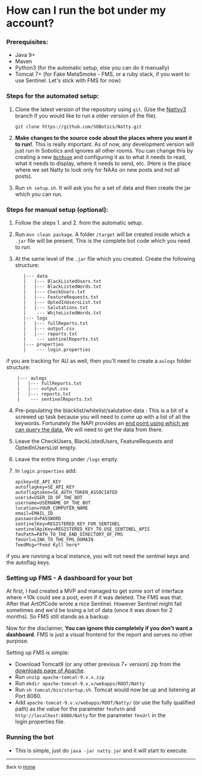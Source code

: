 # How can I run the bot under my account?

### Prerequisites: 

 - Java 9+ 
 - Maven 
 - Python3 (for the automatic setup, else you can do it manually)
 - Tomcat 7+ (for Fake MetaSmoke - FMS,  or a ruby stack, if you want to use Sentinel. Let's stick with FMS for now)

### Steps for the automated setup: 

 1. Clone the latest version of the repository using `git`. (Use the [Nattyv3](https://github.com/SOBotics/Natty/tree/v3) branch if you would like to run a older version of the file). 

        git clone https://github.com/SOBotics/Natty.git
 2. **Make changes to the source code about the places where you want it to run!**. This is really important. As of now, any development version will just run in Sobotics and ignores all other rooms. You can change this by creating a new [`BotRoom`](https://github.com/SOBotics/Natty/blob/master/src/main/java/in/bhargavrao/stackoverflow/natty/roomdata/BotRoom.java) and configuring it as to what it needs to read, what it needs to display, where it needs to send, etc. (Here is the place where we set Natty to look only for NAAs on new posts and not all posts). 
 3.  Run `sh setup.sh`. It will ask you for a set of data and then create the jar which you can run. 

### Steps for manual setup (optional): 

 1. Follow the steps 1. and 2. from the automatic setup.
 2. Run `mvn clean package`. A folder `/target` will be created inside which a `.jar` file will be present. This is the complete bot code which you need to run.
 3.  At the same level of the `.jar` file which you created. Create the following structure: 


            |--- data
            |   |--- BlackListedUsers.txt
            |   |--- BlackListedWords.txt
            |   |--- CheckUsers.txt
            |   |--- FeatureRequests.txt
            |   |--- OptedInUsersList.txt
            |   |--- Salutations.txt
            |    --- WhiteListedWords.txt
            |--- logs
            |   |--- fullReports.txt
            |   |--- output.csv
            |   |--- reports.txt
            |    --- sentinelReports.txt
            |--- properties
            |    --- login.properties


   if you are tracking for AU as well, then you'll need to create a `aulogs` folder structure:


        |--- aulogs
        |   |--- fullReports.txt
        |   |--- output.csv
        |   |--- reports.txt
        |    --- sentinelReports.txt

 4. Pre-populating the blacklist/whitelist/salutation data : This is a bit of a screwed up task because you will need to come up with a list of all the keywords. Fortunately the NAPI provides an [end point using which we can query the data.][1] We will need to get the data from there. 
 5. Leave the CheckUsers, BlackListedUsers, FeatureRequests and OptedInUsersList empty. 
 6. Leave the entire thing under `/logs` empty.
 7. In `login.properties` add: 

        apikey=SE_API_KEY
        autoflagkey=SE_API_KEY
        autoflagtoken=SE_AUTH_TOKEN_ASSOCIATED
        userid=USER_ID_OF_THE_BOT
        username=USERNAME_OF_THE_BOT
        location=YOUR_COMPUTER_NAME
        email=EMAIL_ID
        password=PASSWORD
        sentinelKey=REGISTERED_KEY_FOR_SENTINEL
        sentinelApiKey=REGISTERED_KEY_TO_USE_SENTINEL_APIS
        fmsPath=PATH_TO_THE_END_DIRECTORY_OF_FMS
        fmsUrl=LINK_TO_THE_FMS_DOMAIN
        feedMsg=*Feed Kyll here*

  if you are running a local instance, you will not need the sentinel keys and the autoflag keys. 

### Setting up FMS - A dashboard for your bot

At first, I had created a MVP and managed to get some sort of interface where <10k could see a post, even if it was deleted. The FMS was that. After that ArtOfCode wrote a nice Sentinel. However Sentinel might fail sometimes and we'd be losing a lot of data (once it was down for 2 months). So FMS still stands as a backup. 

Now for the disclaimer, **You can ignore this completely if you don't want a dashboard**. FMS is just a visual frontend for the report and serves no other purpose. 

Setting up FMS is simple: 

  - Download Tomcat9 (or any other previous 7+ version) zip from the [downloads page of Apache](https://tomcat.apache.org). 
  - Run `unzip apache-tomcat-9.v.v.zip` 
  - Run `mkdir apache-tomcat-9.v.v/webapps/ROOT/Natty`
  - Run `sh tomcat/bin/startup.sh`. Tomcat would now be up and listening at Port 8080. 
  - Add `apache-tomcat-9.v.v/webapps/ROOT/Natty/` (or use the fully qualified path) as the value for the parameter `fmsPath` and `http://localhost:8080/Natty` for the parameter `fmsUrl` in the login.properties file. 


### Running the bot 

  - This is simple, just do `java -jar natty.jar` and it will start to execute. 





  [1]: https://github.com/SOBotics/NAPI

----

<sub>Back to [Home](/Natty)</sub>